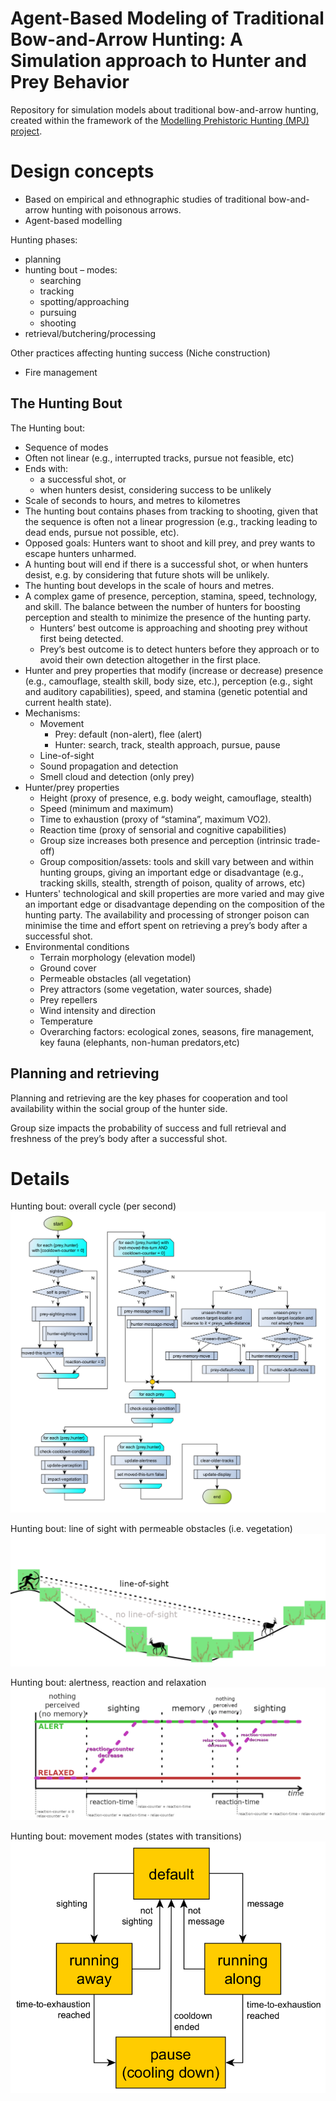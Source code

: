 # Agent-Based Modeling of Traditional Bow-and-Arrow Hunting: A Simulation approach to Hunter and Prey Behavior
Repository for simulation models about traditional bow-and-arrow hunting, created within the framework of the [Modelling Prehistoric Hunting (MPJ) project](https://mpj.uni-koeln.de/).

# Design concepts

- Based on empirical and ethnographic studies of traditional bow-and-arrow hunting with poisonous arrows.
- Agent-based modelling

Hunting phases: 
- planning 
- hunting bout – modes:
  - searching
  - tracking 
  - spotting/approaching 
  - pursuing 
  - shooting 
- retrieval/butchering/processing

Other practices affecting hunting success (Niche construction) 
- Fire management

## The Hunting Bout

The Hunting bout:
- Sequence of modes
- Often not linear (e.g., interrupted tracks, pursue not feasible, etc)
- Ends with: 
  - a successful shot, or
  - when hunters desist, considering success to be unlikely 
- Scale of seconds to hours, and metres to kilometres
- The hunting bout contains phases from tracking to shooting, given that the sequence is often not a linear progression (e.g., tracking leading to dead ends, pursue not possible, etc).
- Opposed goals: Hunters want to shoot and kill prey, and prey wants to escape hunters unharmed.
- A hunting bout will end if there is a successful shot, or when hunters desist, e.g. by considering that future shots will be unlikely. 
- The hunting bout develops in the scale of hours and metres.
- A complex game of presence, perception, stamina, speed, technology, and skill. The balance between the number of hunters for boosting perception and stealth to minimize the presence of the hunting party.
  - Hunters’ best outcome is approaching and shooting prey without first being detected.
  - Prey’s best outcome is to detect hunters before they approach or to avoid their own detection altogether in the first place.
- Hunter and prey properties that modify (increase or decrease) presence (e.g., camouflage, stealth skill, body size, etc.), perception (e.g., sight and auditory capabilities), speed, and stamina (genetic potential and current health state).  
- Mechanisms:
  - Movement
    - Prey: default (non-alert), flee (alert)
    - Hunter: search, track, stealth approach, pursue, pause 
  - Line-of-sight
  - Sound propagation and detection 
  - Smell cloud and detection (only prey)  
- Hunter/prey properties
  - Height (proxy of presence, e.g. body weight, camouflage, stealth)
  - Speed (minimum and maximum)
  - Time to exhaustion (proxy of “stamina”, maximum VO2).
  - Reaction time (proxy of sensorial and cognitive capabilities)
  - Group size increases both presence and perception (intrinsic trade-off)
  - Group composition/assets: tools and skill vary between and within hunting groups, giving an important edge or disadvantage (e.g., tracking skills, stealth, strength of poison, quality of arrows, etc)
- Hunters' technological and skill properties are more varied and may give an important edge or disadvantage depending on the composition of the hunting party. The availability and processing of stronger poison can minimise the time and effort spent on retrieving a prey’s body after a successful shot.
- Environmental conditions
  - Terrain morphology (elevation model)
  - Ground cover
  - Permeable obstacles (all vegetation)
  - Prey attractors (some vegetation, water sources, shade)
  - Prey repellers
  - Wind intensity and direction
  - Temperature
  - Overarching factors: ecological zones, seasons, fire management, key fauna (elephants, non-human predators,etc)

## Planning and retrieving
Planning and retrieving are the key phases for cooperation and tool availability within the social group of the hunter side.

Group size impacts the probability of success and full retrieval and freshness of the prey’s body after a successful shot.

# Details

Hunting bout: overall cycle (per second)
![Hunting bout: overall cycle (per second)](docs/behaviour-diagrams_cycle.png)

Hunting bout: line of sight with permeable obstacles (i.e. vegetation)
![Hunting bout: line of sight with permeable obstacles (i.e. vegetation)](docs/line-of-sight.png)

Hunting bout: alertness, reaction and relaxation
![Hunting bout: alertness, reaction and relaxation](docs/alertness.png)

Hunting bout: movement modes (states with transitions)
![Hunting bout: movement modes](docs/behaviour-diagrams-prey-state.png)
